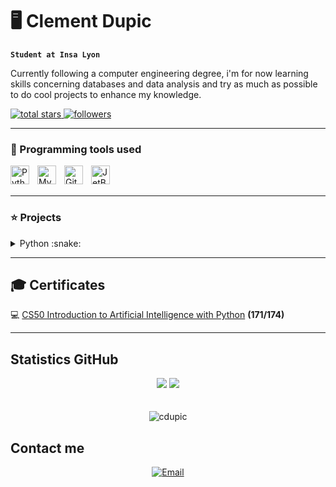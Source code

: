 # 🖥️ Clement Dupic

**`Student at Insa Lyon`**

Currently following a computer engineering degree, i'm for now learning skills concerning databases and data analysis and try as much as possible to do cool projects to enhance my knowledge.


<p align="left">
    <a href="https://github.com/cdupic?tab=repositories&sort=stargazers">
        <img alt="total stars" title="Total stars on GitHub" src="https://custom-icon-badges.demolab.com/github/stars/cdupic?color=55960c&style=for-the-badge&labelColor=488207&logo=star"/>
    </a>
    <a href="https://github.com/cdupic?tab=followers">
        <img alt="followers" title="Follow me on GitHub" src="https://custom-icon-badges.demolab.com/github/followers/cdupic?color=236ad3&labelColor=1155ba&style=for-the-badge&logo=person-add&label=Follow&logoColor=white"/>
    </a>
</p>

___

### 🧰 Programming tools used

<img align="left" alt="Python" width="30px" style="padding-right:10px;" src="https://cdn.jsdelivr.net/gh/devicons/devicon/icons/python/python-plain.svg" />
<img align="left" alt="MySQL" width="30px" style="padding-right:10px;" src="https://cdn.jsdelivr.net/gh/devicons/devicon/icons/mysql/mysql-original.svg" />
<img align="left" alt="GitHub" width="30px" src="https://user-images.githubusercontent.com/3369400/139447912-e0f43f33-6d9f-45f8-be46-2df5bbc91289.png" style="padding-right:10px;" />
<img align="left" alt="JetBrains" width="30px" style="padding-right:10px;" src="https://cdn.jsdelivr.net/gh/devicons/devicon@latest/icons/jetbrains/jetbrains-original.svg" />


<br/><br/>

___

### ⭐ Projects

<details>
    <summary>Python :snake: </summary>

    
### [connected greenhouse](https://github.com/cdupic/P2I-Growbox-Website) 🌳
Creation of an autonomous greenhouse with [Clement Grennerat](https://github.com/cdupic)
    
### [currency conversion app](https://github.com/cdupic/convertisseur-monnaies) 💱
App created with [Tkinter](https://python.doctor/page-tkinter-interface-graphique-python-tutoriel) to convert currencies based on the current rates using webscraping 

### [Login UI](https://github.com/cdupic/LoginUI) :passport_control:
Simple Login UI made with [CustomTkinter](https://customtkinter.tomschimansky.com)
    
### [self-service Dassault](https://github.com/cdupic/libre-service-Dassault) ✈️
Project during an internship to optimize a self-service at a Dassault Factory using [Openpyxl](https://openpyxl.readthedocs.io/en/stable/) and [Tkinter](https://python.doctor/page-tkinter-interface-graphique-python-tutoriel).


</p>
</details>

---

## 🎓 Certificates
💻 [CS50 Introduction to Artificial Intelligence with Python](https://cs50.harvard.edu/certificates/041d1fb6-e51f-435f-95ed-34c5db92e9e5) **(171/174)**
___

## Statistics GitHub

<p align="center">
 
  <picture>
    <source
      srcset="https://github-readme-stats.vercel.app/api?username=cdupic&show_icons=true&hide=contribs&hide_rank=true&line_height=24&card_width=100&hide_border=true&theme=white"
      media="(prefers-color-scheme: white)"
    />
    <source
      srcset="https://github-readme-stats.vercel.app/api?username=cdupic&show_icons=true&hide=contribs&hide_rank=true&line_height=24&card_width=100&hide_border=true"
      media="(prefers-color-scheme: light), (prefers-color-scheme: no-preference)"
    />
    <img src="https://github-readme-stats.vercel.app/api?username=cdupic&show_icons=true&hide=contribs&hide_rank=true&line_height=24&card_width=100&hide_border=true" />
  </picture>
  <picture>
      <source
        srcset="https://github-readme-stats.vercel.app/api/top-langs/?username=cdupic&layout=compact&hide_border=true&theme=white"
        media="(prefers-color-scheme: white)"
      />
      <source
        srcset="https://github-readme-stats.vercel.app/api/top-langs/?username=cdupic&layout=compact&hide_border=true"
        media="(prefers-color-scheme: light), (prefers-color-scheme: no-preference)"
      />
      <img src="https://github-readme-stats.vercel.app/api/top-langs/?username=cdupic&layout=compact&hide_border=true" />
  </picture>
  <br>

  <br>
  <br>
  <img src="https://komarev.com/ghpvc/?username=cdupic" alt="cdupic" />
</p>

## Contact me
<p align="center">
   <a href="mailto:clement.dupic@insa-lyon.fr">
    <img alt="Email" src="https://img.shields.io/badge/Email-D14836?style=flat&logo=Gmail&logoColor=white">
  </a>
</p>


